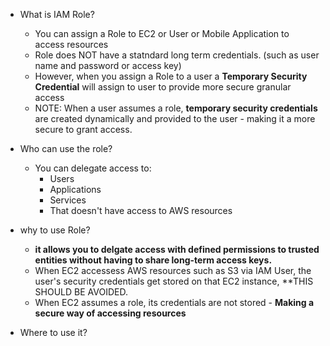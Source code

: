 * What is IAM Role?
  - You can assign a Role to EC2 or User or Mobile Application to access resources 
  - Role does NOT have a statndard long term credentials. (such as user name and password or access key)
  - However, when you assign a Role to a user a **Temporary Security Credential** will assign to user to provide more secure granular access
  - NOTE: When a user assumes a role, **temporary security credentials** are created dynamically and provided to the user - making it a more secure to grant access.

* Who can use the role? 
  - You can delegate access to:
    - Users
    - Applications
    - Services 
    - That doesn't have access to AWS resources 
 
* why to use Role?
  - **it allows you to delgate access with defined permissions to trusted entities without having to share long-term access keys.**
  - When EC2 accessess AWS resources such as S3 via IAM User, the user's security credentials get stored on that EC2 instance, **THIS SHOULD BE AVOIDED. 
  - When EC2 assumes a role, its credentials are not stored - **Making a secure way of accessing resources**
   



* Where to use it?
